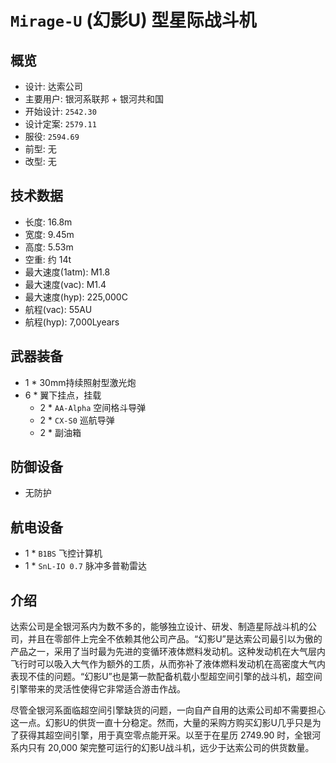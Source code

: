 # `Mirage-U` (幻影U) 型星际战斗机

## 概览
  - 设计: 达索公司
  - 主要用户: 银河系联邦 + 银河共和国
  - 开始设计: `2542.30`
  - 设计定案: `2579.11`
  - 服役: `2594.69`
  - 前型: 无
  - 改型: 无

## 技术数据
  - 长度: 16.8m
  - 宽度: 9.45m
  - 高度: 5.53m
  - 空重: 约 14t
  - 最大速度(1atm): M1.8
  - 最大速度(vac): M1.4
  - 最大速度(hyp): 225,000C
  - 航程(vac): 55AU
  - 航程(hyp): 7,000Lyears

## 武器装备
  - 1 * 30mm持续照射型激光炮
  - 6 * 翼下挂点，挂载
    - 2 * `AA-Alpha` 空间格斗导弹
    - 2 * `CX-S0` 巡航导弹
    - 2 * 副油箱

## 防御设备
  - 无防护

## 航电设备
  - 1 * `B1BS` 飞控计算机
  - 1 * `SnL-IO 0.7` 脉冲多普勒雷达

## 介绍

达索公司是全银河系内为数不多的，能够独立设计、研发、制造星际战斗机的公司，并且在零部件上完全不依赖其他公司产品。“幻影U”是达索公司最引以为傲的产品之一，采用了当时最为先进的变循环液体燃料发动机。这种发动机在大气层内飞行时可以吸入大气作为额外的工质，从而弥补了液体燃料发动机在高密度大气内表现不佳的问题。“幻影U”也是第一款配备机载小型超空间引擎的战斗机，超空间引擎带来的灵活性使得它非常适合游击作战。

尽管全银河系面临超空间引擎缺货的问题，一向自产自用的达索公司却不需要担心这一点。幻影U的供货一直十分稳定。然而，大量的采购方购买幻影U几乎只是为了获得其超空间引擎，用于真空零点能开采。以至于在星历 2749.90 时，全银河系内只有 20,000 架完整可运行的幻影U战斗机，远少于达索公司的供货数量。
